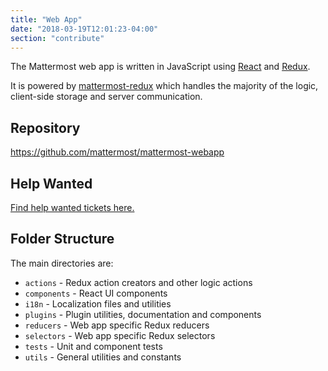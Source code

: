 ```yaml
---
title: "Web App"
date: "2018-03-19T12:01:23-04:00"
section: "contribute"
---
```


The Mattermost web app is written in JavaScript using [React](https://facebook.github.io/react/) and [Redux](http://redux.js.org/).

It is powered by [mattermost-redux](/contribute/redux) which handles the majority of the logic, client-side storage and server communication.

## Repository

https://github.com/mattermost/mattermost-webapp

## Help Wanted

[Find help wanted tickets here.](https://github.com/mattermost/mattermost-server/issues?q=is%3Aopen+is%3Aissue+label%3AReactJS+label%3A%22Up+For+Grabs%22)

## Folder Structure

The main directories are:

* `actions` - Redux action creators and other logic actions
* `components` - React UI components
* `i18n` - Localization files and utilities
* `plugins` - Plugin utilities, documentation and components
* `reducers` - Web app specific Redux reducers
* `selectors` - Web app specific Redux selectors
* `tests` - Unit and component tests
* `utils` - General utilities and constants
